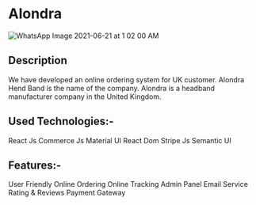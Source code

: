 # Alondra 



![WhatsApp Image 2021-06-21 at 1 02 00 AM](https://user-images.githubusercontent.com/71724618/122686936-6aaec080-d231-11eb-8ccc-9a742c4dc319.jpeg)


## Description 
We have developed an online ordering system for UK customer. Alondra Hend Band is the name of the company. Alondra is a headband manufacturer company in the United Kingdom.

## Used Technologies:-

React Js
Commerce Js
Material UI
React Dom
Stripe Js
Semantic UI

## Features:-

User Friendly
Online Ordering
Online Tracking
Admin Panel
Email Service
Rating & Reviews
Payment Gateway
